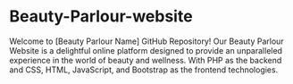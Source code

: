 # Beauty-Parlour-website
Welcome to [Beauty Parlour Name] GitHub Repository!  Our Beauty Parlour Website is a delightful online platform designed to provide an unparalleled experience in the world of beauty and wellness. With PHP as the backend and CSS, HTML, JavaScript, and Bootstrap as the frontend technologies.
